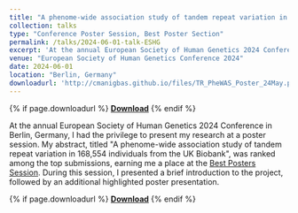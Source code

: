 ```yaml
---
title: "A phenome-wide association study of tandem repeat variation in 168,554 individuals from the UK Biobank"
collection: talks
type: "Conference Poster Session, Best Poster Section"
permalink: /talks/2024-06-01-talk-ESHG
excerpt: 'At the annual European Society of Human Genetics 2024 Conference in Berlin, Germany, I had the privilege to present my research at a poster session'
venue: "European Society of Human Genetics Conference 2024"
date: 2024-06-01
location: "Berlin, Germany"
downloadurl: 'http://cmanigbas.github.io/files/TR_PheWAS_Poster_24May.pdf'
---
```



{% if page.downloadurl %}
**[Download](http://cmanigbas.github.io/files/TR_PheWAS_Poster_24May.pdf)**
{% endif %}

At the annual European Society of Human Genetics 2024 Conference in Berlin, Germany, I had the privilege to present my research at a poster session. My abstract, titled "A phenome-wide association study of tandem repeat variation in 168,554 individuals from the UK Biobank", was ranked among the top submissions, earning me a place at the [Best Posters Session](https://apps.m-anage.com/eshg2024/en-GB/pag/presentation/673996). During this session, I presented a brief introduction to the project, followed by an additional highlighted poster presentation.

{% if page.downloadurl %}
**[Download](http://cmanigbas.github.io/files/TR_PheWAS_Poster_24May.pdf)**
{% endif %}
